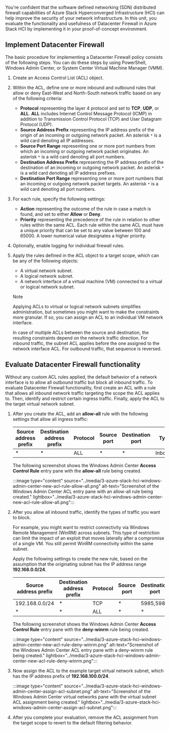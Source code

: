 You're confident that the software defined networking (SDN) distributed firewall capabilities of Azure Stack Hyperconverged Infrastructure (HCI) can help improve the security of your network infrastructure. In this unit, you evaluate the functionality and usefulness of Datacenter Firewall in Azure Stack HCI by implementing it in your proof-of-concept environment.

## Implement Datacenter Firewall

The basic procedure for implementing a Datacenter Firewall policy consists of the following steps. You can do these steps by using PowerShell, Windows Admin Center, or System Center Virtual Machine Manager (VMM).

1. Create an Access Control List (ACL) object.
1. Within the ACL, define one or more inbound and outbound rules that allow or deny East-West and North-South network traffic based on any of the following criteria:

   - **Protocol** representing the layer 4 protocol and set to **TCP**, **UDP**, or **ALL**. **ALL** includes Internet Control Message Protocol (ICMP) in addition to Transmission Control Protocol (TCP) and User Datagram Protocol (UDP).
   - **Source Address Prefix** representing the IP address prefix of the origin of an incoming or outgoing network packet. An asterisk `*` is a wild card denoting all IP addresses.
   - **Source Port Range** representing one or more port numbers from which an incoming or outgoing network packet originates. An asterisk `*` is a wild card denoting all port numbers.
   - **Destination Address Prefix** representing the IP address prefix of the destination of an incoming or outgoing network packet. An asterisk `*` is a wild card denoting all IP address prefixes.
   - **Destination Port Range** representing one or more port numbers that an incoming or outgoing network packet targets. An asterisk `*` is a wild card denoting all port numbers.

1. For each rule, specify the following settings:

   - **Action** representing the outcome of the rule in case a match is found, and set to either **Allow** or **Deny**.
   - **Priority** representing the precedence of the rule in relation to other rules within the same ACL. Each rule within the same ACL must have a unique priority that can be set to any value between 100 and 65000. A lower numerical value designates a higher priority.

1. Optionally, enable logging for individual firewall rules.

1. Apply the rules defined in the ACL object to a target scope, which can be any of the following objects:

   - A virtual network subnet.
   - A logical network subnet.
   - A network interface of a virtual machine (VM) connected to a virtual or logical network subnet.

   >[!NOTE]
   >Applying ACLs to virtual or logical network subnets simplifies administration, but sometimes you might want to make the constraints more granular. If so, you can assign an ACL to an individual VM network interface.
   >
   >In case of multiple ACLs between the source and destination, the resulting constraints depend on the network traffic direction. For inbound traffic, the subnet ACL applies before the one assigned to the network interface ACL. For outbound traffic, that sequence is reversed.

## Evaluate Datacenter Firewall functionality

Without any custom ACL rules applied, the default behavior of a network interface is to allow all outbound traffic but block all inbound traffic. To evaluate Datacenter Firewall functionality, first create an ACL with a rule that allows all inbound network traffic targeting the scope the ACL applies to. Then, identify and restrict certain ingress traffic. Finally, apply the ACL to the target virtual network subnet.

1. After you create the ACL, add an **allow-all** rule with the following settings that allow all ingress traffic:

   |Source address prefix|Destination address prefix|Protocol|Source port|Destination port|Type|Action|Priority|
   |--|--|--|--|--|--|--|--|
   |\*|\*|ALL|\*|\*|Inbound|Allow|1000|

   The following screenshot shows the Windows Admin Center **Access Control Rule** entry pane with the **allow-all** rule being created.

   :::image type="content" source="../media/3-azure-stack-hci-windows-admin-center-new-acl-rule-allow-all.png" alt-text="Screenshot of the Windows Admin Center ACL entry pane with an allow-all rule being created." lightbox="../media/3-azure-stack-hci-windows-admin-center-new-acl-rule-allow-all.png":::

1. After you allow all inbound traffic, identify the types of traffic you want to block.

   For example, you might want to restrict connectivity via Windows Remote Management (WinRM) across subnets. This type of restriction can limit the impact of an exploit that moves laterally after a compromise of a single VM. You still permit WinRM connectivity within the same subnet.

   Apply the following settings to create the new rule, based on the assumption that the originating subnet has the IP address range **192.168.0.0/24**.

   |Source address prefix|Destination address prefix|Protocol|Source port|Destination port|Type|Action|Priority|
   |--|--|--|--|--|--|--|--|
   |192.168.0.0/24|\*|TCP|\*|5985,5986|Inbound|Block|500|
   |\*|\*|ALL|\*|\*|Inbound|Allow|1000|

   The following screenshot shows the Windows Admin Center **Access Control Rule** entry pane with the **deny-winrm** rule being created.

   :::image type="content" source="../media/3-azure-stack-hci-windows-admin-center-new-acl-rule-deny-winrm.png" alt-text="Screenshot of the Windows Admin Center ACL entry pane with a deny-winrm rule being created." lightbox="../media/3-azure-stack-hci-windows-admin-center-new-acl-rule-deny-winrm.png":::

1. Now assign the ACL to the example target virtual network subnet, which has the IP address prefix of **192.168.100.0/24**.

   :::image type="content" source="../media/3-azure-stack-hci-windows-admin-center-assign-acl-subnet.png" alt-text="Screenshot of the Windows Admin Center virtual networks pane with the virtual subnet ACL assignment being created." lightbox="../media/3-azure-stack-hci-windows-admin-center-assign-acl-subnet.png":::

1. After you complete your evaluation, remove the ACL assignment from the target scope to revert to the default filtering behavior.
